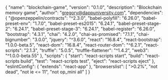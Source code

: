 {
  "name": "blockchain-game",
  "version": "0.1.0",
  "description": "Blockchain memory game",
  "author": "gregory@dappuniversity.com",
  "dependencies": {
    "@openzeppelin/contracts": "^2.3.0",
    "babel-polyfill": "6.26.0",
    "babel-preset-env": "1.7.0",
    "babel-preset-es2015": "6.24.1",
    "babel-preset-stage-2": "6.24.1",
    "babel-preset-stage-3": "6.24.1",
    "babel-register": "6.26.0",
    "bootstrap": "4.3.1",
    "chai": "4.2.0",
    "chai-as-promised": "7.1.1",
    "chai-bignumber": "3.0.0",
    "jquery": "^3.6.0",
    "react": "16.8.4",
    "react-bootstrap": "1.0.0-beta.5",
    "react-dom": "16.8.4",
    "react-router-dom": "^6.2.1",
    "react-scripts": "2.1.3",
    "truffle": "5.0.5",
    "truffle-flattener": "^1.4.2",
    "web3": "^1.0.0-beta.55"
  },
  "scripts": {
    "start": "react-scripts start",
    "build": "react-scripts build",
    "test": "react-scripts test",
    "eject": "react-scripts eject"
  },
  "eslintConfig": {
    "extends": "react-app"
  },
  "browserslist": [
    ">0.2%",
    "not dead",
    "not ie <= 11",
    "not op_mini all"
  ]
}
